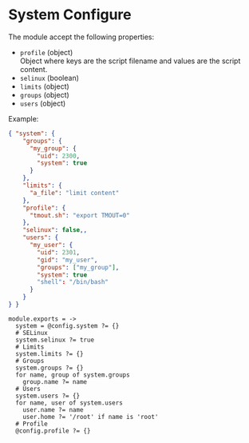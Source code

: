
# System Configure

The module accept the following properties:

*   `profile` (object)   
    Object where keys are the script filename and values are the script
    content.    
*   `selinux` (boolean)   
*   `limits` (object)   
*   `groups` (object)   
*   `users` (object)   

Example:

```json
{ "system": {
    "groups": {
      "my_group": {
        "uid": 2300,
        "system": true
      }
    },
    "limits": {
      "a_file": "limit content"
    },
    "profile": {
      "tmout.sh": "export TMOUT=0"
    },
    "selinux": false,,
    "users": {
      "my_user": {
        "uid": 2301,
        "gid": "my_user",
        "groups": ["my_group"],
        "system": true
        "shell": "/bin/bash"
      }
    }
} }
```

    module.exports = ->
      system = @config.system ?= {}
      # SELinux
      system.selinux ?= true
      # Limits
      system.limits ?= {}
      # Groups
      system.groups ?= {}
      for name, group of system.groups
        group.name ?= name
      # Users
      system.users ?= {}
      for name, user of system.users
        user.name ?= name
        user.home ?= '/root' if name is 'root'
      # Profile
      @config.profile ?= {}
